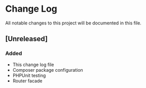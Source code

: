 # Change Log
All notable changes to this project will be documented in this file.

## [Unreleased]
### Added
- This change log file
- Composer package configuration
- PHPUnit testing
- Router facade
